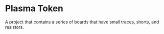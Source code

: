 # Plasma Token

A project that contains a series of boards that have small traces, shorts, and resistors.
